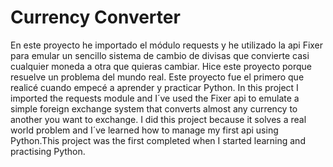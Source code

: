 # Currency Converter

En este proyecto he importado el módulo requests y he utilizado la api Fixer para emular un sencillo sistema de cambio de divisas que convierte casi cualquier moneda a otra que quieras cambiar. Hice este proyecto porque resuelve un problema del mundo real. Este proyecto fue el primero que realicé cuando empecé a aprender y practicar Python.
In this project I imported the requests module and I´ve used the Fixer api to emulate a simple foreign exchange system that converts almost any currency to another you want to exchange. I did this project because it solves a real world problem and I´ve learned how to manage my first api using Python.This project was the first completed when I started learning and practising Python.
